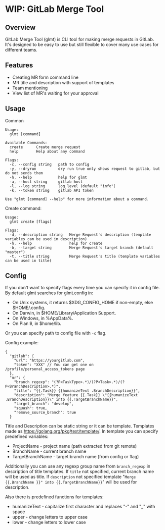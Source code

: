 # WIP: GitLab Merge Tool

## Overview
GitLab Merge Tool (glmt) is CLI tool for making merge requests in GitLab. It's designed to be easy to use but still flexible to cover many use cases for different teams.

## Features
* Creating MR form command line
* MR title and description with support of templates
* Team mentioning
* View list of MR's waiting for your approval

## Usage

Common
```
Usage:
  glmt [command]

Available Commands:
  create      Create merge request
  help        Help about any command

Flags:
  -c, --config string   path to config
  -y, --dryrun          dry run true only shows request to gitlab, but do not sends them
  -h, --help            help for glmt
  -a, --host string     gitlab host
  -l, --log string      log level (default "info")
  -k, --token string    gitlab API token

Use "glmt [command] --help" for more information about a command.
```

Create command:
```
Usage:
  glmt create [flags]

Flags:
  -d, --description string   Merge Request's description (template variables can be used in description)
  -h, --help                 help for create
  -b, --target string        Merge Request's target branch (default "master")
  -t, --title string         Merge Request's title (template variables can be used in title)
```

## Config

If you don't want to specify flags every time you can specify it in config file. By default glmt searches for glmt.config in:
* On Unix systems, it returns $XDG_CONFIG_HOME if non-empty, else $HOME/.config.
* On Darwin, in $HOME/Library/Application Support.
* On Windows, in %AppData%.
* On Plan 9, in $home/lib.

Or you can specify path to config file with `-c` flag.

Config example:
```jsonc
{
  "gitlab": {
  	"url": "https://yourgitlab.com",
  	"token": "XXX" // You can get one on /profile/personal_access_tokens page
  },
  "mr": {
    "branch_regexp": "(?P<TaskType>.*)/(?P<Task>.*)/(?P<BranchDescription>.*)",
    "title": "{{.Task}} {{humanizeText .BranchDescription}}",
    "description": "Merge feature {{.Task}} \"{{humanizeText .BranchDescription}}\" into {{.TargetBranchName}}",
    "target_branch": "develop",
    "squash": true,
    "remove_source_branch": true
  }

```

Title and Description can be static string or it can be template. Templates made as https://golang.org/pkg/text/template/. In template you can specify predefined variables:
* ProjectName - project name (path extracted from git remote)
* BranchName - current branch name
* TargetBranchName - target branch name (from config or flag)

Additionally you can use any regexp group name from `branch_regexp` in description of title templates. If `title` not specified, current branch name will be used as title. If `description` not specified template "`Merge {{.BranchName }}" into {{.TargetBranchName}}`" will be used for description.

Also there is predefined functions for templates:
* humanizeText - capitalize first character and replaces "-" and "_" with space
* upper - change letters to upper case
* lower - change letters to lower case
